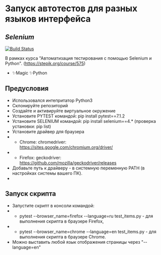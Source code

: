 # Запуск автотестов для разных языков интерфейса
## _Selenium_

[![Build Status](https://travis-ci.org/joemccann/dillinger.svg?branch=master)](https://travis-ci.org/joemccann/dillinger)

В рамках курса "Автоматизация тестирования с помощью Selenium и Python".
(https://stepik.org/course/575)

- ✨Magic ✨Python

## Предусловия
- Использовался интепритатор Python3
- Склонируйте репозиторий
- Создайте и активируйте виртуальное окружение
- Установите PYTEST командой: pip install pytest==7.1.2
- Установите SELENIUM командой: pip install selenium==4.* (проверка установки: pip list)
- Установите драйвер для браузера  
- - Chrome: chromedriver: https://sites.google.com/chromium.org/driver/
- - Firefox: geckodriver: https://github.com/mozilla/geckodriver/releases
- Добавьте путь к драйверу - в системную переменную PATH (в настройках системы вашего ПК).
- 
## Запуск скрипта
- Запустите скрипт в консоли командой:
- -  pytest --browser_name=firefox --language=ru test_items.py  - для выполнения скрипта в браузере Firefox,
- - pytest --browser_name=chrome --language=en test_items.py - для выполнения скрипта в браузере Chrome.
- Можно выставить любой язык отображения страницы через "--language=en"
